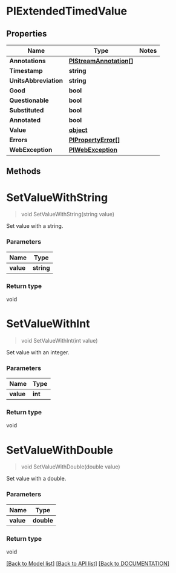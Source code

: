 # PIExtendedTimedValue

## Properties
Name | Type | Notes
------------ | ------------- | -------------
**Annotations** | **[**PIStreamAnnotation[]**](../Model/PIStreamAnnotation.md)**
**Timestamp** | **string**
**UnitsAbbreviation** | **string**
**Good** | **bool**
**Questionable** | **bool**
**Substituted** | **bool**
**Annotated** | **bool**
**Value** | **[**object**](../Model/Object.md)**
**Errors** | **[**PIPropertyError[]**](../Model/PIPropertyError.md)**
**WebException** | **[**PIWebException**](../Model/PIWebException.md)**

## Methods

# **SetValueWithString**
> void SetValueWithString(string value)

Set value with a string.

### Parameters

Name | Type
------------- | -------------
 **value** | **string**

### Return type

void


# **SetValueWithInt**
> void SetValueWithInt(int value)

Set value with an integer.

### Parameters

Name | Type
------------- | -------------
 **value** | **int**

### Return type

void


# **SetValueWithDouble**
> void SetValueWithDouble(double value)

Set value with a double.

### Parameters

Name | Type
------------- | -------------
 **value** | **double**

### Return type

void

[[Back to Model list]](../../DOCUMENTATION.md#documentation-for-models) [[Back to API list]](../../DOCUMENTATION.md#documentation-for-api-endpoints) [[Back to DOCUMENTATION]](../../DOCUMENTATION.md)
